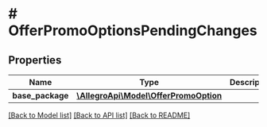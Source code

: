 # # OfferPromoOptionsPendingChanges

## Properties

Name | Type | Description | Notes
------------ | ------------- | ------------- | -------------
**base_package** | [**\AllegroApi\Model\OfferPromoOption**](OfferPromoOption.md) |  | [optional]

[[Back to Model list]](../../README.md#models) [[Back to API list]](../../README.md#endpoints) [[Back to README]](../../README.md)
